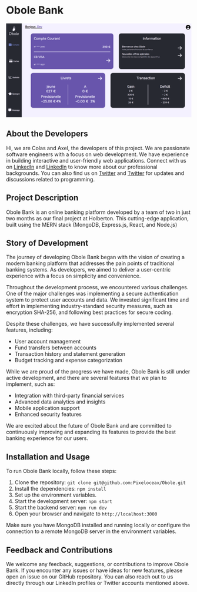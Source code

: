 # Obole Bank

![Screenshot](./obole.png)

## About the Developers

Hi, we are Colas and Axel, the developers of this project. We are passionate software engineers with a focus on web development. We have experience in building interactive and user-friendly web applications. Connect with us on [LinkedIn](https://www.linkedin.com/in/colasrenard) and [LinkedIn](https://www.linkedin.com/in/axelvalentin) to know more about our professional backgrounds. You can also find us on [Twitter](https://twitter.com/) and [Twitter](https://twitter.com/) for updates and discussions related to programming.

## Project Description

Obole Bank is an online banking platform developed by a team of two in just two months as our final project at Holberton. This cutting-edge application, built using the MERN stack (MongoDB, Express.js, React, and Node.js)

## Story of Development

The journey of developing Obole Bank began with the vision of creating a modern banking platform that addresses the pain points of traditional banking systems. As developers, we aimed to deliver a user-centric experience with a focus on simplicity and convenience.

Throughout the development process, we encountered various challenges. One of the major challenges was implementing a secure authentication system to protect user accounts and data. We invested significant time and effort in implementing industry-standard security measures, such as encryption SHA-256, and following best practices for secure coding.

Despite these challenges, we have successfully implemented several features, including:

- User account management
- Fund transfers between accounts
- Transaction history and statement generation
- Budget tracking and expense categorization

While we are proud of the progress we have made, Obole Bank is still under active development, and there are several features that we plan to implement, such as:

- Integration with third-party financial services
- Advanced data analytics and insights
- Mobile application support
- Enhanced security features

We are excited about the future of Obole Bank and are committed to continuously improving and expanding its features to provide the best banking experience for our users.

## Installation and Usage

To run Obole Bank locally, follow these steps:

1. Clone the repository: `git clone git@github.com:Pixeloceax/Obole.git`
2. Install the dependencies: `npm install`
3. Set up the environment variables.
4. Start the development server: `npm start`
5. Start the backend server: `npm run dev`
6. Open your browser and navigate to `http://localhost:3000`

Make sure you have MongoDB installed and running locally or configure the connection to a remote MongoDB server in the environment variables.

## Feedback and Contributions

We welcome any feedback, suggestions, or contributions to improve Obole Bank. If you encounter any issues or have ideas for new features, please open an issue on our GitHub repository. You can also reach out to us directly through our LinkedIn profiles or Twitter accounts mentioned above.
